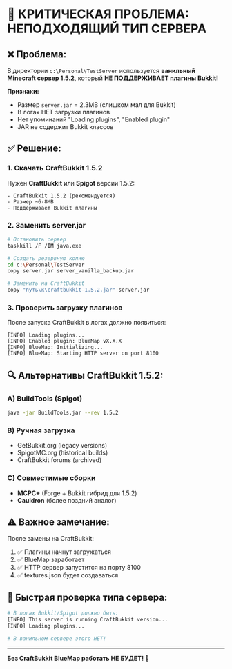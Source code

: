 # 🚨 КРИТИЧЕСКАЯ ПРОБЛЕМА: НЕПОДХОДЯЩИЙ ТИП СЕРВЕРА

## ❌ **Проблема:**
В директории `c:\Personal\TestServer` используется **ванильный Minecraft сервер 1.5.2**, который **НЕ ПОДДЕРЖИВАЕТ плагины Bukkit!**

**Признаки:**
- Размер `server.jar` = 2.3MB (слишком мал для Bukkit)
- В логах НЕТ загрузки плагинов 
- Нет упоминаний "Loading plugins", "Enabled plugin"
- JAR не содержит Bukkit классов

## ✅ **Решение:**

### 1. Скачать CraftBukkit 1.5.2
Нужен **CraftBukkit** или **Spigot** версии 1.5.2:
```
- CraftBukkit 1.5.2 (рекомендуется)
- Размер ~6-8MB  
- Поддерживает Bukkit плагины
```

### 2. Заменить server.jar
```bash
# Остановить сервер
taskkill /F /IM java.exe

# Создать резервную копию
cd c:\Personal\TestServer
copy server.jar server_vanilla_backup.jar

# Заменить на CraftBukkit
copy "путь\к\craftbukkit-1.5.2.jar" server.jar
```

### 3. Проверить загрузку плагинов
После запуска CraftBukkit в логах должно появиться:
```
[INFO] Loading plugins...
[INFO] Enabled plugin: BlueMap vX.X.X
[INFO] BlueMap: Initializing...
[INFO] BlueMap: Starting HTTP server on port 8100
```

## 🔍 **Альтернативы CraftBukkit 1.5.2:**

### A) BuildTools (Spigot)
```bash
java -jar BuildTools.jar --rev 1.5.2
```

### B) Ручная загрузка
- GetBukkit.org (legacy versions)
- SpigotMC.org (historical builds)
- CraftBukkit forums (archived)

### C) Совместимые сборки
- **MCPC+** (Forge + Bukkit гибрид для 1.5.2)
- **Cauldron** (более поздний аналог)

## ⚠️ **Важное замечание:**
После замены на CraftBukkit:
1. ✅ Плагины начнут загружаться
2. ✅ BlueMap заработает  
3. ✅ HTTP сервер запустится на порту 8100
4. ✅ textures.json будет создаваться

## 🎯 **Быстрая проверка типа сервера:**
```bash
# В логах Bukkit/Spigot должно быть:
[INFO] This server is running CraftBukkit version...
[INFO] Loading plugins...

# В ванильном сервере этого НЕТ!
```

---
**Без CraftBukkit BlueMap работать НЕ БУДЕТ!** 🚨 